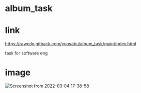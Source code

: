# album_task
# link
https://rawcdn.githack.com/yousabu/album_task/main/index.html

task for software eng
# image
![Screenshot from 2022-03-04 17-38-58](https://user-images.githubusercontent.com/66924041/156793769-d943adb3-af75-4619-9fb4-dd5ab12cbf6c.png)
